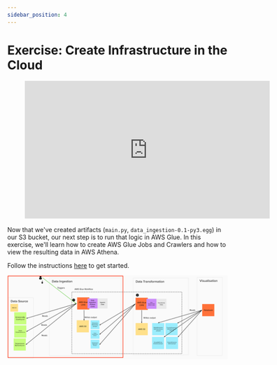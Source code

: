 ```yaml
---
sidebar_position: 4
---
```

# Exercise: Create Infrastructure in the Cloud

<div style={{textAlign: 'center'}}>

<figure class="video-container">
    <iframe width="560" height="315" src="https://www.youtube.com/embed/_EQqXvdcxJY" title="YouTube video player" frameborder="0" allow="accelerometer; autoplay; clipboard-write; encrypted-media; gyroscope; picture-in-picture" allowfullscreen></iframe>
</figure>
</div>


Now that we've created artifacts (`main.py`, `data_ingestion-0.1-py3.egg`) in our S3 bucket, our next step is to run that logic in AWS Glue. In this exercise, we'll learn how to create AWS Glue Jobs and Crawlers and how to view the resulting data in AWS Athena.

Follow the instructions [here](https://github.com/data-derp/exercise-co2-vs-temperature-infrastructure/blob/master/data-ingestion.md) to get started.

<div style={{textAlign: 'center'}}>

![project-structure-ingestion-navi.png](./assets/project-structure-ingestion-navi.png)

</div>
